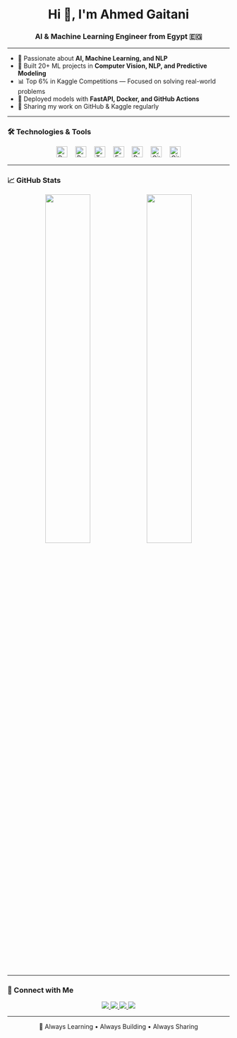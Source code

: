 <h1 align="center">Hi 👋, I'm Ahmed Gaitani</h1>
<h3 align="center">AI & Machine Learning Engineer from Egypt 🇪🇬</h3>

---

- 🧠 Passionate about **AI, Machine Learning, and NLP**
- 🧪 Built 20+ ML projects in **Computer Vision, NLP, and Predictive Modeling**
- 📊 Top 6% in Kaggle Competitions — Focused on solving real-world problems
- 🚀 Deployed models with **FastAPI, Docker, and GitHub Actions**
- 📂 Sharing my work on GitHub & Kaggle regularly

---

### 🛠️ Technologies & Tools

<p align="center">
  <img src="https://cdn.jsdelivr.net/gh/devicons/devicon/icons/python/python-original.svg" height="25" alt="Python" />
  <img width="10"/>
  <img src="https://cdn.jsdelivr.net/gh/devicons/devicon/icons/pytorch/pytorch-original.svg" height="25" alt="PyTorch" />
  <img width="10"/>
  <img src="https://cdn.jsdelivr.net/gh/devicons/devicon/icons/tensorflow/tensorflow-original.svg" height="25" alt="TensorFlow" />
  <img width="10"/>
  <img src="https://cdn.jsdelivr.net/gh/devicons/devicon/icons/fastapi/fastapi-original.svg" height="25" alt="FastAPI" />
  <img width="10"/>
  <img src="https://cdn.jsdelivr.net/gh/devicons/devicon/icons/docker/docker-original.svg" height="25" alt="Docker" />
  <img width="10"/>
  <img src="https://cdn.jsdelivr.net/gh/devicons/devicon/icons/git/git-original.svg" height="25" alt="Git" />
  <img width="10"/>
  <img src="https://cdn.jsdelivr.net/gh/devicons/devicon/icons/github/github-original.svg" height="25" alt="GitHub" />
</p>

---

### 📈 GitHub Stats

<p align="center">
  <img src="https://github-readme-stats.vercel.app/api?username=Ahmadgatany&show_icons=true&theme=github_dark&hide_border=false" width="45%"/>
  <img src="https://github-readme-stats.vercel.app/api/top-langs/?username=Ahmadgatany&layout=compact&theme=github_dark&hide_border=false" width="45%"/>
</p>

---

### 🔗 Connect with Me

<p align="center">
  <a href="mailto:ahmadgatany@gmail.com">
    <img src="https://img.shields.io/badge/Gmail-D14836?style=for-the-badge&logo=gmail&logoColor=white" />
  </a>
  <a href="https://www.linkedin.com/in/ahmadgatany/" target="_blank">
    <img src="https://img.shields.io/badge/LinkedIn-0077B5?style=for-the-badge&logo=linkedin&logoColor=white" />
  </a>
  <a href="https://kaggle.com/ahmadgaitani" target="_blank">
    <img src="https://img.shields.io/badge/Kaggle-20BEFF?style=for-the-badge&logo=kaggle&logoColor=white" />
  </a>
  <a href="https://github.com/Ahmadgatany" target="_blank">
    <img src="https://img.shields.io/badge/GitHub-100000?style=for-the-badge&logo=github&logoColor=white" />
  </a>
</p>

---

<p align="center">
  🚀 Always Learning • Always Building • Always Sharing
</p>
